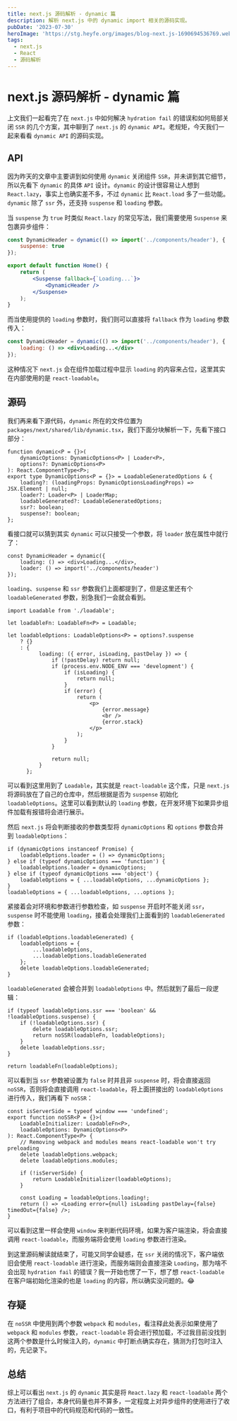 ```yaml
---
title: next.js 源码解析 - dynamic 篇
description: 解析 next.js 中的 dynamic import 相关的源码实现。
pubDate: '2023-07-30'
heroImage: 'https://stg.heyfe.org/images/blog-next.js-1690694536769.webp'
tags:
  - next.js
  - React
  - 源码解析
---
```


# next.js 源码解析 - dynamic 篇

上文我们一起看完了在 `next.js` 中如何解决 `hydration fail` 的错误和如何局部关闭 `SSR` 的几个方案，其中聊到了 `next.js` 的 `dynamic API`。老规矩，今天我们一起来看看 `dynamic API` 的源码实现。

## API

因为昨天的文章中主要讲到如何使用 `dynamic` 关闭组件 `SSR`，并未讲到其它细节，所以先看下 `dynamic` 的具体 `API` 设计。`dynamic` 的设计很容易让人想到 `React.lazy`，事实上也确实差不多，不过 `dynamic` 比 `React.load` 多了一些功能。`dynamic` 除了 `ssr` 外，还支持 `suspense` 和 `loading` 参数。

当 `suspense` 为 `true` 时类似 `React.lazy` 的常见写法，我们需要使用 `Suspense` 来包裹异步组件：

```jsx
const DynamicHeader = dynamic(() => import('../components/header'), {
    suspense: true
});

export default function Home() {
    return (
        <Suspense fallback={`Loading...`}>
            <DynamicHeader />
        </Suspense>
    );
}
```

而当使用提供的 `loading` 参数时，我们则可以直接将 `fallback` 作为 `loading` 参数传入：

```jsx
const DynamicHeader = dynamic(() => import('../components/header'), {
    loading: () => <div>Loading...</div>
});
```

这种情况下 `next.js` 会在组件加载过程中显示 `loading` 的内容来占位，这里其实在内部使用的是 `react-loadable`。

## 源码

我们再来看下源代码，`dynamic` 所在的文件位置为 `packages/next/shared/lib/dynamic.tsx`，我们下面分块解析一下，先看下接口部分：

```tsx
function dynamic<P = {}>(
    dynamicOptions: DynamicOptions<P> | Loader<P>,
    options?: DynamicOptions<P>
): React.ComponentType<P>;
export type DynamicOptions<P = {}> = LoadableGeneratedOptions & {
    loading?: (loadingProps: DynamicOptionsLoadingProps) => JSX.Element | null;
    loader?: Loader<P> | LoaderMap;
    loadableGenerated?: LoadableGeneratedOptions;
    ssr?: boolean;
    suspense?: boolean;
};
```

看接口就可以猜到其实 `dynamic` 可以只接受一个参数，将 `loader` 放在属性中就行了：

```tsx
const DynamicHeader = dynamic({
    loading: () => <div>Loading...</div>,
    loader: () => import('../components/header')
});
```

`loading`、`suspense` 和 `ssr` 参数我们上面都提到了，但是这里还有个 `loadableGenerated` 参数，别急我们一会就会看到。

```tsx
import Loadable from './loadable';

let loadableFn: LoadableFn<P> = Loadable;

let loadableOptions: LoadableOptions<P> = options?.suspense
    ? {}
    : {
          loading: ({ error, isLoading, pastDelay }) => {
              if (!pastDelay) return null;
              if (process.env.NODE_ENV === 'development') {
                  if (isLoading) {
                      return null;
                  }
                  if (error) {
                      return (
                          <p>
                              {error.message}
                              <br />
                              {error.stack}
                          </p>
                      );
                  }
              }

              return null;
          }
      };
```

可以看到这里用到了 `Loadable`，其实就是 `react-loadable` 这个库，只是 `next.js` 将源码放在了自己的仓库中，然后根据是否为 `suspense` 初始化 `loadableOptions`。这里可以看到默认的 `loading` 参数，在开发环境下如果异步组件加载有报错将会进行展示。

然后 `next.js` 将会判断接收的参数类型将 `dynamicOptions` 和 `options` 参数合并到 `loadableOptions`：

```tsx
if (dynamicOptions instanceof Promise) {
    loadableOptions.loader = () => dynamicOptions;
} else if (typeof dynamicOptions === 'function') {
    loadableOptions.loader = dynamicOptions;
} else if (typeof dynamicOptions === 'object') {
    loadableOptions = { ...loadableOptions, ...dynamicOptions };
}
loadableOptions = { ...loadableOptions, ...options };
```

紧接着会对环境和参数进行参数检查，如 `suspense` 开启时不能关闭 `ssr`，`suspense` 时不能使用 `loading`，接着会处理我们上面看到的 `loadableGenerated` 参数：

```tsx
if (loadableOptions.loadableGenerated) {
    loadableOptions = {
        ...loadableOptions,
        ...loadableOptions.loadableGenerated
    };
    delete loadableOptions.loadableGenerated;
}
```

`loadableGenerated` 会被合并到 `loadableOptions` 中。然后就到了最后一段逻辑：

```tsx
if (typeof loadableOptions.ssr === 'boolean' && !loadableOptions.suspense) {
    if (!loadableOptions.ssr) {
        delete loadableOptions.ssr;
        return noSSR(loadableFn, loadableOptions);
    }
    delete loadableOptions.ssr;
}

return loadableFn(loadableOptions);
```

可以看到当 `ssr` 参数被设置为 `false` 时并且非 `suspense` 时，将会直接返回 `noSSR`，否则将会直接调用 `react-loadable`，将上面拼接出的 `loadableOptions` 进行传入，我们再看下 `noSSR`：

```tsx
const isServerSide = typeof window === 'undefined';
export function noSSR<P = {}>(
    LoadableInitializer: LoadableFn<P>,
    loadableOptions: DynamicOptions<P>
): React.ComponentType<P> {
    // Removing webpack and modules means react-loadable won't try preloading
    delete loadableOptions.webpack;
    delete loadableOptions.modules;

    if (!isServerSide) {
        return LoadableInitializer(loadableOptions);
    }

    const Loading = loadableOptions.loading!;
    return () => <Loading error={null} isLoading pastDelay={false} timedOut={false} />;
}
```

可以看到这里一样会使用 `window` 来判断代码环境，如果为客户端渲染，将会直接调用 `react-loadable`，而服务端将会使用 `loading` 参数进行渲染。

到这里源码解读就结束了，可能又同学会疑惑，在 `ssr` 关闭的情况下，客户端依旧会使用 `react-loadable` 进行渲染，而服务端则会直接渲染 `Loading`，那为啥不会出现 `hydration fail` 的错误？我一开始也愣了一下，想了想 `react-loadable` 在客户端初始化渲染的也是 `loading` 的内容，所以确实没问题的。😂

## 存疑

在 `noSSR` 中使用到两个参数 `webpack` 和 `modules`，看注释此处表示如果使用了 `webpack` 和 `modules` 参数，`react-loadable` 将会进行预加载，不过我目前没找到这两个参数是什么时候注入的，`dynamic` 中打断点确实存在，猜测为打包时注入的，先记录下。

## 总结

综上可以看出 `next.js` 的 `dynamic` 其实是将 `React.lazy` 和 `react-loadable` 两个方法进行了组合，本身代码量也并不算多，一定程度上对异步组件的使用进行了收口，有利于项目中的代码规范和代码的一致性。

